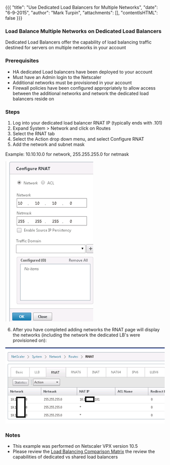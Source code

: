 {{{
  "title": "Use Dedicated Load Balancers for Multiple Networks",
  "date": "6-9-2015",
  "author": "Mark Turpin",
  "attachments": [],
  "contentIsHTML": false
}}}

### Load Balance Multiple Networks on Dedicated Load Balancers

Dedicated Load Balancers offer the capability of load balancing traffic destined for servers on multiple networks in your account

### Prerequisites

* HA dedicated Load balancers have been deployed to your account
* Must have an Admin login to the Netscaler
* Additional networks must be provisioned in your account
* Firewall policies have been configured appropriately to allow access between the additional networks and network the dedicated load balancers reside on

### Steps

1. Log into your dedicated load balancer RNAT IP (typically ends with .101)
2. Expand System > Network and click on Routes
3. Select the RNAT tab
4. Select the Action drop down menu, and select Configure RNAT
5. Add the network and subnet mask

Example:  10.10.10.0 for network, 255.255.255.0 for netmask

![LB Menu](../images/loadbalance-additional-networks-1.png)

6. After you have completed adding networks the RNAT page will display the networks (including the network the dedicated LB's were provisioned on):

![LB Menu](../images/loadbalance-additional-networks-2.png)

### Notes

* This example was performed on Netscaler VPX version 10.5
* Please review the [Load Balancing Comparison Matrix](../network/load-balancing-comparison-matrix.md) the review the capabilities of dedicated vs shared load balancers
